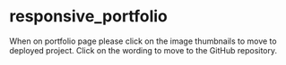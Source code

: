# responsive_portfolio

When on portfolio page please click on the image thumbnails to move to deployed project. Click on the wording to move to the GitHub repository. 
